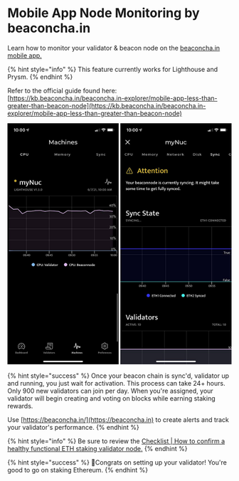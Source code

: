 # Mobile App Node Monitoring by beaconcha.in

Learn how to monitor your validator & beacon node on the [beaconcha.in mobile app.](https://beaconcha.in/mobile)

{% hint style="info" %}
This feature currently works for Lighthouse and Prysm.
{% endhint %}

Refer to the official guide found here: [https://kb.beaconcha.in/beaconcha.in-explorer/mobile-app-less-than-greater-than-beacon-node](https://kb.beaconcha.in/beaconcha.in-explorer/mobile-app-less-than-greater-than-beacon-node)

![beaconcha.in mobile app monitoring](../../../../.gitbook/assets/grafik.png)

{% hint style="success" %}
Once your beacon chain is sync'd, validator up and running, you just wait for activation. This process can take 24+ hours. Only 900 new validators can join per day. When you're assigned, your validator will begin creating and voting on blocks while earning staking rewards.

Use [https://beaconcha.in/](https://beaconcha.in) to create alerts and track your validator's performance.
{% endhint %}

{% hint style="info" %}
Be sure to review the [Checklist | How to confirm a healthy functional ETH staking validator node.](../part-ii-maintenance/checklist-confirming-healthy-functional-eth-staking-node.md)
{% endhint %}

{% hint style="success" %}
:tada:Congrats on setting up your validator! You're good to go on staking Ethereum.
{% endhint %}

